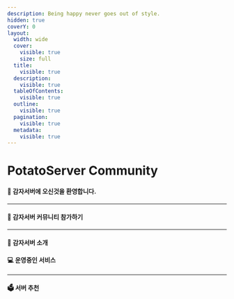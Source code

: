 ```yaml
---
description: Being happy never goes out of style.
hidden: true
coverY: 0
layout:
  width: wide
  cover:
    visible: true
    size: full
  title:
    visible: true
  description:
    visible: true
  tableOfContents:
    visible: true
  outline:
    visible: true
  pagination:
    visible: true
  metadata:
    visible: true
---
```


# PotatoServer Community

#### 👋 감자서버에 오신것을 환영합니다.

***

#### 👥 감자서버 커뮤니티 참가하기

***

#### 📑 감자서버 소개

#### 💻 운영중인 서비스

***

#### 🗳 서버 추천
